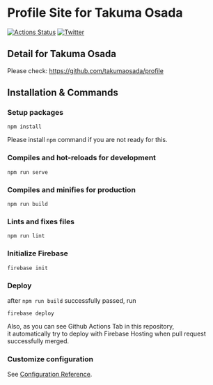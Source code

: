 # Profile Site for Takuma Osada 
[![Actions Status](https://github.com/takumaosada/ostk_profile/workflows/Deploy/badge.svg)](https://github.com/takumaosada/ostk_profile/actions)
[![Twitter](https://img.shields.io/twitter/url?style=social&url=https%3A%2F%2Fgithub.com%2Ftakumaosada%2Fostk_profile)](https://twitter.com/intent/tweet?text=Wow:&url=https%3A%2F%2Fgithub.com%2Ftakumaosada%2Fostk_profile)

## Detail for Takuma Osada
Please check: https://github.com/takumaosada/profile

## Installation & Commands

### Setup packages
```
npm install
```
Please install `npm` command if you are not ready for this.

### Compiles and hot-reloads for development
```
npm run serve
```

### Compiles and minifies for production
```
npm run build
```

### Lints and fixes files
```
npm run lint
```

### Initialize Firebase
```
firebase init
```

### Deploy
after `npm run build` successfully passed, run 
```
firebase deploy
```

Also, as you can see Github Actions Tab in this repository,  
it automatically try to deploy with Firebase Hosting when pull request successfully merged.

### Customize configuration
See [Configuration Reference](https://cli.vuejs.org/config/).
